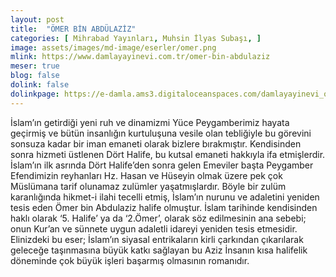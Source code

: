 ```yaml
---
layout: post
title:  "ÖMER BİN ABDÜLAZİZ"
categories: [ Mihrabad Yayınları, Muhsin İlyas Subaşı, ]
image: assets/images/md-image/eserler/omer.png
mlink: https://www.damlayayinevi.com.tr/omer-bin-abdulaziz
meser: true
blog: false
dolink: false
dolinkpage: https://e-damla.ams3.digitaloceanspaces.com/damlayayinevi_ornek_sayfalar/9786056846281/index.html
---
```


İslam’ın getirdiği yeni ruh ve dinamizmi Yüce Peygamberimiz hayata geçirmiş ve bütün insanlığın kurtuluşuna vesile olan tebliğiyle bu görevini sonsuza kadar bir iman emaneti olarak bizlere bırakmıştır. Kendisinden sonra hizmeti üstlenen Dört Halife, bu kutsal emaneti hakkıyla ifa etmişlerdir. İslam’ın ilk asrında Dört Halife’den sonra gelen Emeviler başta Peygamber Efendimizin reyhanları Hz. Hasan ve Hüseyin olmak üzere pek çok Müslümana tarif olunamaz zulümler yaşatmışlardır. Böyle bir zulüm karanlığında hikmet-i ilahi tecelli etmiş, İslam’ın nurunu ve adaletini yeniden tesis eden Ömer bin Abdulaziz halife olmuştur. İslam tarihinde kendisinden haklı olarak ‘5. Halife’ ya da ‘2.Ömer’, olarak söz edilmesinin ana sebebi; onun Kur’an ve sünnete uygun adaletli idareyi yeniden tesis etmesidir. Elinizdeki bu eser; İslam’ın siyasal entrikaların kirli çarkından çıkarılarak geleceğe taşınmasına büyük katkı sağlayan bu Aziz İnsanın kısa halifelik döneminde çok büyük işleri başarmış olmasının romanıdır.